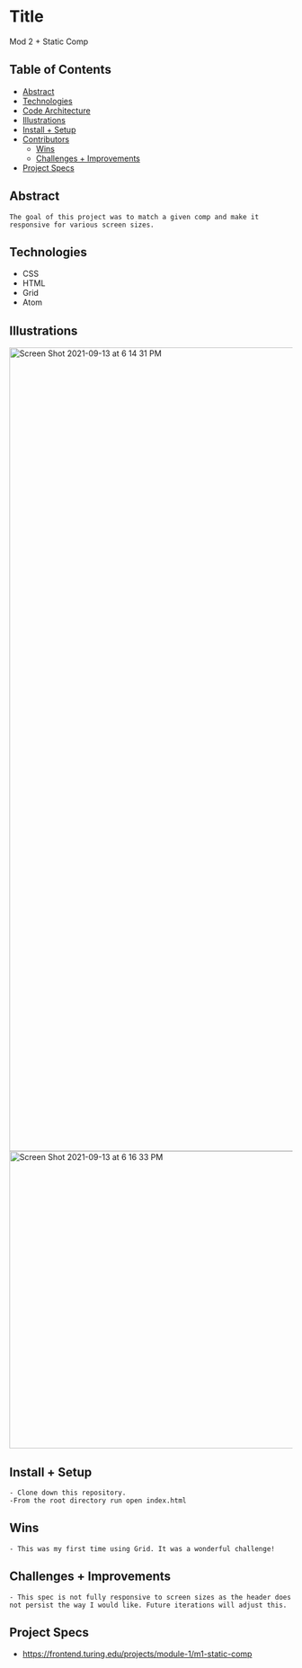 # Title
Mod 2 + Static Comp

## Table of Contents
  - [Abstract](#abstract)
  - [Technologies](#technologies)
  - [Code Architecture](#code-architecture)
  - [Illustrations](#illustrations)
  - [Install + Setup](#set-up)
  - [Contributors](#contributors)
	- [Wins](#wins)
	- [Challenges + Improvements](#challenges-+-Improvements)
  - [Project Specs](#project-specs)

## Abstract
	The goal of this project was to match a given comp and make it responsive for various screen sizes.

## Technologies
  - CSS
  - HTML
  - Grid
  - Atom

## Illustrations

<img width="1430" alt="Screen Shot 2021-09-13 at 6 14 31 PM" src="https://user-images.githubusercontent.com/83723401/133173270-cbbc603e-95bc-48e1-addb-5b13f183a4ad.png">

<img width="529" alt="Screen Shot 2021-09-13 at 6 16 33 PM" src="https://user-images.githubusercontent.com/83723401/133173366-c4caf90c-c451-4eb8-9335-02d7a1314908.png">

## Install + Setup
	- Clone down this repository.
	-From the root directory run open index.html

## Wins
	- This was my first time using Grid. It was a wonderful challenge!

## Challenges + Improvements
	- This spec is not fully responsive to screen sizes as the header does not persist the way I would like. Future iterations will adjust this.

## Project Specs
  - https://frontend.turing.edu/projects/module-1/m1-static-comp

